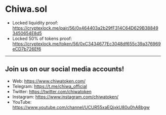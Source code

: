 # Chiwa.sol
+ Locked liquidity proof: https://cryptexlock.me/pair/56/0x464403a2b29fF314C64D629B388493450654E8d5 
+ Locked 50% of tokens proof: https://cryptexlock.me/token/56/0xC3434677Ec3048df655c39a376969eCD7b726Ef6
---
## Join us on our social media accounts!
+ Web: https://www.chiwatoken.com/
+ Telegram: https://t.me/chiwa_official
+ Twitter: https://twitter.com/chiwatoken
+ Instagram: https://www.instagram.com/chiwatoken/
+ YouTube: https://www.youtube.com/channel/UCUR55xaEQjxkU80u0hA8bgw
